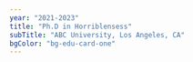 ```yaml
---
year: "2021-2023"
title: "Ph.D in Horriblensess"
subTitle: "ABC University, Los Angeles, CA"
bgColor: "bg-edu-card-one"
---
```

